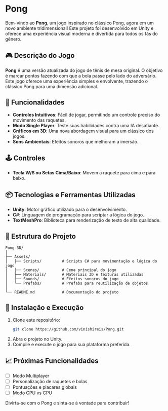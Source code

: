 # Pong

Bem-vindo ao **Pong**, um jogo inspirado no clássico Pong, agora em um novo ambiente tridimensional! Este projeto foi desenvolvido em Unity e oferece uma experiência visual moderna e divertida para todos os fãs do gênero.

## 🎮 Descrição do Jogo

**Pong** é uma versão atualizada do jogo de tênis de mesa original. O objetivo é marcar pontos fazendo com que a bola passe pelo lado do adversário. Este jogo oferece uma experiência simples e envolvente, trazendo o clássico Pong para uma dimensão adicional.

## 🚀 Funcionalidades

- **Controles Intuitivos**: Fácil de jogar, permitindo um controle preciso do movimento das raquetes.
- **Modo Single Player**: Teste suas habilidades contra uma IA desafiante.
- **Gráficos em 3D**: Uma nova abordagem visual para um clássico dos jogos.
- **Sons Ambientais**: Efeitos sonoros que melhoram a imersão.

## 🕹️ Controles

- **Tecla W/S ou Setas Cima/Baixo**: Movem a raquete para cima e para baixo.

## 📦 Tecnologias e Ferramentas Utilizadas

- **Unity**: Motor gráfico utilizado para o desenvolvimento.
- **C#**: Linguagem de programação para scriptar a lógica do jogo.
- **TextMeshPro**: Biblioteca para renderização de texto de alta qualidade.
  
## 📂 Estrutura do Projeto

```
Pong-3D/
│
├── Assets/
│   ├── Scripts/         # Scripts C# para movimentação e lógica do jogo
│   ├── Scenes/          # Cena principal do jogo
│   ├── Materials/       # Materiais 3D e texturas utilizadas
│   ├── Sounds/          # Efeitos sonoros do jogo
│   └── Prefabs/         # Prefabs para reutilização de objetos
│
└── README.md            # Documentação do projeto
```

## 🔧 Instalação e Execução

1. Clone este repositório: 
   ```bash
   git clone https://github.com/vinishireis/Pong.git
   ```
2. Abra o projeto no Unity.
3. Compile e execute o jogo para sua plataforma preferida.

## 📈 Próximas Funcionalidades

- [ ] Modo Multiplayer
- [ ] Personalização de raquetes e bolas
- [ ] Pontuações e placares globais
- [ ] Modo CPU vs CPU

Divirta-se com o Pong e sinta-se à vontade para contribuir!
```
